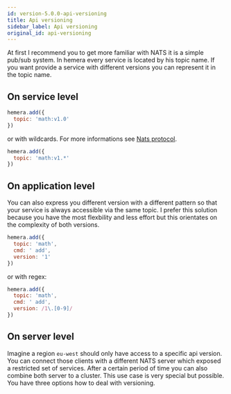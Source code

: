 ```yaml
---
id: version-5.0.0-api-versioning
title: Api versioning
sidebar_label: Api versioning
original_id: api-versioning
---
```


At first I recommend you to get more familiar with NATS it is a simple pub/sub system. In hemera every service is located by his topic name.
If you want provide a service with different versions you can represent it in the topic name.

## On service level

```js
hemera.add({
  topic: 'math:v1.0'
})
```

or with wildcards. For more informations see [Nats protocol](https://nats.io/documentation/internals/nats-protocol/).

```js
hemera.add({
  topic: 'math:v1.*'
})
```

## On application level

You can also express you different version with a different pattern so that your service is always accessible via the same topic. I prefer this solution because you have the most flexbility and less effort but this orientates on the complexity of both versions.

```js
hemera.add({
  topic: 'math',
  cmd: ' add',
  version: '1'
})
```

or with regex:

```js
hemera.add({
  topic: 'math',
  cmd: ' add',
  version: /1\.[0-9]/
})
```

## On server level

Imagine a region `eu-west` should only have access to a specific api version. You can connect those clients with a different NATS server which exposed a restricted set of services. After a certain period of time you can also combine both server to a cluster. This use case is very special but possible. You have three options how to deal with versioning.
